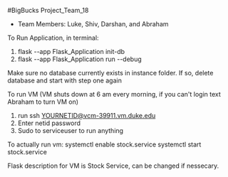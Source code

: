 #BigBucks Project_Team_18
- Team Members: Luke, Shiv, Darshan, and Abraham


To Run Application, in terminal:
1. flask --app Flask_Application init-db
2. flask --app Flask_Application run --debug

Make sure no database currently exists in instance folder. 
If so, delete database and start with step one again

To run VM (VM shuts down at 6 am every morning, if you can't login text Abraham to turn VM on)
1. run ssh YOURNETID@vcm-39911.vm.duke.edu
2. Enter netid password
3. Sudo to serviceuser to run anything

To actually run vm:
systemctl enable stock.service
systemctl start stock.service

Flask description for VM is Stock Service, can be changed if nessecary. 
